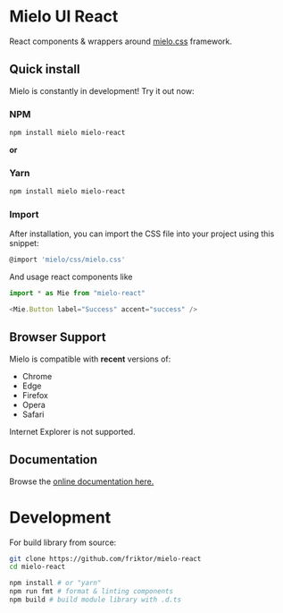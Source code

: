 # Mielo UI React
React components & wrappers around [mielo.css](https://github.com/friktor/mielo) framework.


## Quick install

Mielo is constantly in development! Try it out now:

### NPM

```sh
npm install mielo mielo-react
```

**or**

### Yarn

```sh
npm install mielo mielo-react
```

### Import

After installation, you can import the CSS file into your project using this snippet:

```sh
@import 'mielo/css/mielo.css'
```

And usage react components like

``` typescript
import * as Mie from "mielo-react"

<Mie.Button label="Success" accent="success" />
```

## Browser Support

Mielo is compatible with **recent** versions of:

- Chrome
- Edge
- Firefox
- Opera
- Safari

Internet Explorer is not supported.

## Documentation
Browse the [online documentation here.](#todo)

# Development
For build library from source:

``` sh
git clone https://github.com/friktor/mielo-react
cd mielo-react

npm install # or "yarn"
npm run fmt # format & linting components
npm build # build module library with .d.ts
```